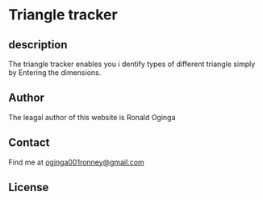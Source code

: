 # Triangle tracker

## description
The triangle tracker enables you i dentify types of different triangle simply by Entering the dimensions.


## Author
The leagal author of this website is Ronald Oginga

## Contact
Find me at oginga001ronney@gmail.com
## License
